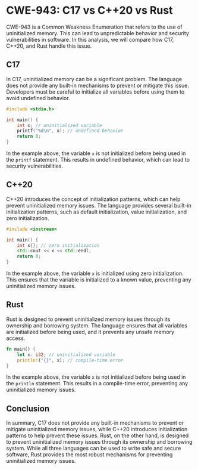 # CWE-943: C17 vs C++20 vs Rust

CWE-943 is a Common Weakness Enumeration that refers to the use of uninitialized memory. This can 
lead to unpredictable behavior and security vulnerabilities in software. In this analysis, we will 
compare how C17, C++20, and Rust handle this issue.

## C17

In C17, uninitialized memory can be a significant problem. The language does not provide any 
built-in mechanisms to prevent or mitigate this issue. Developers must be careful to initialize all 
variables before using them to avoid undefined behavior.

```c
#include <stdio.h>

int main() {
    int x; // uninitialized variable
    printf("%d\n", x); // undefined behavior
    return 0;
}
```

In the example above, the variable `x` is not initialized before being used in the `printf` 
statement. This results in undefined behavior, which can lead to security vulnerabilities.

## C++20

C++20 introduces the concept of initialization patterns, which can help prevent uninitialized 
memory issues. The language provides several built-in initialization patterns, such as default 
initialization, value initialization, and zero initialization.

```c++
#include <iostream>

int main() {
    int x{}; // zero initialization
    std::cout << x << std::endl;
    return 0;
}
```

In the example above, the variable `x` is initialized using zero initialization. This ensures that 
the variable is initialized to a known value, preventing any uninitialized memory issues.

## Rust

Rust is designed to prevent uninitialized memory issues through its ownership and borrowing system. 
The language ensures that all variables are initialized before being used, and it prevents any 
unsafe memory access.

```rust
fn main() {
    let x: i32; // uninitialized variable
    println!("{}", x); // compile-time error
}
```

In the example above, the variable `x` is not initialized before being used in the `println` 
statement. This results in a compile-time error, preventing any uninitialized memory issues.

## Conclusion

In summary, C17 does not provide any built-in mechanisms to prevent or mitigate uninitialized 
memory issues, while C++20 introduces initialization patterns to help prevent these issues. Rust, 
on the other hand, is designed to prevent uninitialized memory issues through its ownership and 
borrowing system. While all three languages can be used to write safe and secure software, Rust 
provides the most robust mechanisms for preventing uninitialized memory issues.
